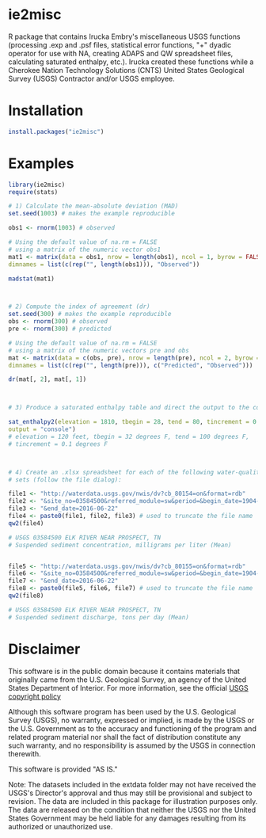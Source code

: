 # ie2misc

R package that contains Irucka Embry's miscellaneous USGS functions (processing .exp and .psf files, statistical error functions, "+" dyadic operator for use with NA, creating ADAPS and QW spreadsheet files, calculating saturated enthalpy, etc.). Irucka created these functions while a Cherokee Nation Technology Solutions (CNTS) United States Geological Survey (USGS) Contractor and/or USGS employee.


# Installation

```R
install.packages("ie2misc")
```


# Examples
```R
library(ie2misc)
require(stats)

# 1) Calculate the mean-absolute deviation (MAD)
set.seed(1003) # makes the example reproducible

obs1 <- rnorm(1003) # observed

# Using the default value of na.rm = FALSE
# using a matrix of the numeric vector obs1
mat1 <- matrix(data = obs1, nrow = length(obs1), ncol = 1, byrow = FALSE,
dimnames = list(c(rep("", length(obs1))), "Observed"))

madstat(mat1)



# 2) Compute the index of agreement (dr)
set.seed(300) # makes the example reproducible
obs <- rnorm(300) # observed
pre <- rnorm(300) # predicted

# Using the default value of na.rm = FALSE
# using a matrix of the numeric vectors pre and obs
mat <- matrix(data = c(obs, pre), nrow = length(pre), ncol = 2, byrow = FALSE,
dimnames = list(c(rep("", length(pre))), c("Predicted", "Observed")))

dr(mat[, 2], mat[, 1])



# 3) Produce a saturated enthalpy table and direct the output to the console

sat_enthalpy2(elevation = 1810, tbegin = 28, tend = 80, tincrement = 0.1,
output = "console")
# elevation = 120 feet, tbegin = 32 degrees F, tend = 100 degrees F,
# tincrement = 0.1 degrees F



# 4) Create an .xlsx spreadsheet for each of the following water-quality data
# sets (follow the file dialog):

file1 <- "http://waterdata.usgs.gov/nwis/dv?cb_80154=on&format=rdb"
file2 <- "&site_no=03584500&referred_module=sw&period=&begin_date=1904-07-01"
file3 <- "&end_date=2016-06-22"
file4 <- paste0(file1, file2, file3) # used to truncate the file name
qw2(file4)

# USGS 03584500 ELK RIVER NEAR PROSPECT, TN
# Suspended sediment concentration, milligrams per liter (Mean)


file5 <- "http://waterdata.usgs.gov/nwis/dv?cb_80155=on&format=rdb"
file6 <- "&site_no=03584500&referred_module=sw&period=&begin_date=1904-07-01"
file7 <- "&end_date=2016-06-22"
file8 <- paste0(file5, file6, file7) # used to truncate the file name
qw2(file8)

# USGS 03584500 ELK RIVER NEAR PROSPECT, TN
# Suspended sediment discharge, tons per day (Mean)
```



# Disclaimer

This software is in the public domain because it contains materials that originally came from the U.S. Geological Survey, an agency of the United States Department of Interior. For more information, see the official [USGS copyright policy](http://www.usgs.gov/visual-id/credit_usgs.html#copyright)

Although this software program has been used by the U.S. Geological Survey (USGS), no warranty, expressed or implied, is made by the USGS or the U.S. Government as to the accuracy and functioning of the program and related program material nor shall the fact of distribution constitute any such warranty, and no responsibility is assumed by the USGS in connection therewith.

This software is provided "AS IS."


Note: The datasets included in the extdata folder may not have received the USGS's Director's approval and thus may still be provisional and subject to revision. The data are included in this package for illustration purposes only. The data are released on the condition that neither the USGS nor the United States Government may be held liable for any damages resulting from its authorized or unauthorized use.
